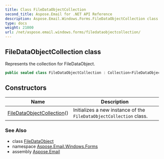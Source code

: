 ```yaml
---
title: Class FileDataObjectCollection
second_title: Aspose.Email for .NET API Reference
description: Aspose.Email.Windows.Forms.FileDataObjectCollection class. Represents the collection for FileDataObject
type: docs
weight: 21000
url: /net/aspose.email.windows.forms/filedataobjectcollection/
---
```

## FileDataObjectCollection class

Represents the collection for FileDataObject.

```csharp
public sealed class FileDataObjectCollection : Collection<FileDataObject>
```

## Constructors

| Name | Description |
| --- | --- |
| [FileDataObjectCollection](filedataobjectcollection/)() | Initializes a new instance of the `FileDataObjectCollection` class. |

### See Also

* class [FileDataObject](../filedataobject/)
* namespace [Aspose.Email.Windows.Forms](../../aspose.email.windows.forms/)
* assembly [Aspose.Email](../../)


